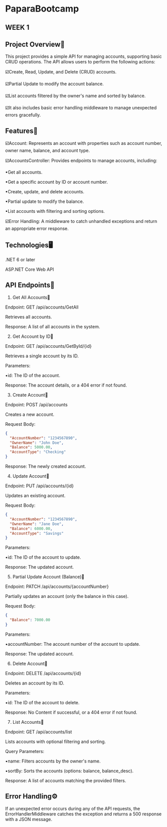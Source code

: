 # PaparaBootcamp

WEEK 1
---------------
Project Overview🔎
-------------
This project provides a simple API for managing accounts, supporting basic CRUD operations. The API allows users to perform the following actions:

☑️Create, Read, Update, and Delete (CRUD) accounts.

☑️Partial Update to modify the account balance.

☑️List accounts filtered by the owner's name and sorted by balance.

☑️It also includes basic error handling middleware to manage unexpected errors gracefully.

Features🔑
-------------
☑️Account: Represents an account with properties such as account number, owner name, balance, and account type.

☑️AccountsController: Provides endpoints to manage accounts, including:

•Get all accounts.

•Get a specific account by ID or account number.

•Create, update, and delete accounts.

•Partial update to modify the balance.

•List accounts with filtering and sorting options.

☑️Error Handling: A middleware to catch unhandled exceptions and return an appropriate error response.

Technologies🖥️
-------------
.NET 6 or later

ASP.NET Core Web API

API Endpoints🎯
-------------
1. Get All Accounts📌

Endpoint: GET /api/accounts/GetAll

Retrieves all accounts.

Response: A list of all accounts in the system.

2. Get Account by ID📌

Endpoint: GET /api/accounts/GetById/{id}

Retrieves a single account by its ID.

Parameters:

•id: The ID of the account.

Response: The account details, or a 404 error if not found.

3. Create Account📌

Endpoint: POST /api/accounts

Creates a new account.

Request Body:
```json
{
  "AccountNumber": "1234567890",
  "OwnerName": "John Doe",
  "Balance": 5000.00,
  "AccountType": "Checking"
}
```
Response: The newly created account.

4. Update Account📌

Endpoint: PUT /api/accounts/{id}

Updates an existing account.

Request Body:
```json
{
  "AccountNumber": "1234567890",
  "OwnerName": "Jane Doe",
  "Balance": 6000.00,
  "AccountType": "Savings"
}
```
Parameters:

•id: The ID of the account to update.

Response: The updated account.

5. Partial Update Account (Balance)📌

Endpoint: PATCH /api/accounts/{accountNumber}

Partially updates an account (only the balance in this case).

Request Body:
```json
{
  "Balance": 7000.00
}
```
Parameters:

•accountNumber: The account number of the account to update.

Response: The updated account.

6. Delete Account📌

Endpoint: DELETE /api/accounts/{id}

Deletes an account by its ID.

Parameters:

•id: The ID of the account to delete.

Response: No Content if successful, or a 404 error if not found.

7. List Accounts📌

Endpoint: GET /api/accounts/list

Lists accounts with optional filtering and sorting.

Query Parameters:

•name: Filters accounts by the owner's name.

•sortBy: Sorts the accounts (options: balance, balance_desc).

Response: A list of accounts matching the provided filters.

Error Handling⚙️
-------------
If an unexpected error occurs during any of the API requests, the ErrorHandlerMiddleware catches the exception and returns a 500 response with a JSON message.
